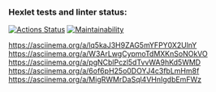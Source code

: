 ### Hexlet tests and linter status:
[![Actions Status](https://github.com/prof-chernish/java-project-lvl1/workflows/hexlet-check/badge.svg)](https://github.com/prof-chernish/java-project-lvl1/actions)
[![Maintainability](https://api.codeclimate.com/v1/badges/37864fabefef0581afa0/maintainability)](https://codeclimate.com/github/prof-chernish/java-project-lvl1/maintainability)

https://asciinema.org/a/lq5kaJ3H9ZAG5mYFPY0X2UlnY
https://asciinema.org/a/W3ArLwgCypmoTdMXKnSoNOkVO
https://asciinema.org/a/pgNCblPczl5dTvvWA9hKd5WMD
https://asciinema.org/a/6of6pH25o0DOYJ4c3fbLmHm8f
https://asciinema.org/a/MigRWMrDaSql4VHnIgdbEmFWz